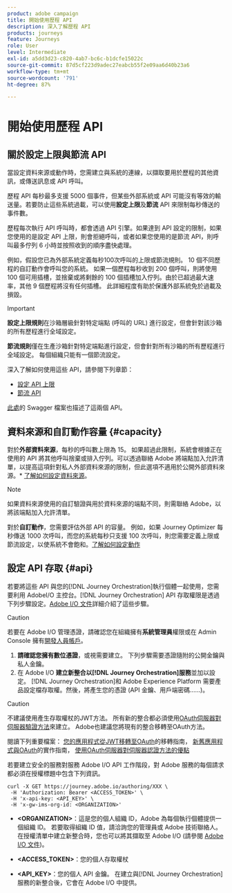 ```yaml
---
product: adobe campaign
title: 開始使用歷程 API
description: 深入了解歷程 API
products: journeys
feature: Journeys
role: User
level: Intermediate
exl-id: a5dd3d23-c820-4ab7-bc6c-b1dcfe15022c
source-git-commit: 87d5cf223d9adec27eabcb55f2e09aa6d40b23a6
workflow-type: tm+mt
source-wordcount: '791'
ht-degree: 87%

---
```


# 開始使用歷程 API

## 關於設定上限與節流 API

當設定資料來源或動作時，您需建立與系統的連線，以擷取要用於歷程的其他資訊，或傳送訊息或 API 呼叫。

歷程 API 每秒最多支援 5000 個事件，但某些外部系統或 API 可能沒有等效的輸送量。若要防止這些系統過載，可以使用&#x200B;**設定上限**&#x200B;及&#x200B;**節流** API 來限制每秒傳送的事件數。

歷程每次執行 API 呼叫時，都會透過 API 引擎。如果達到 API 設定的限制，如果您使用的是設定 API 上限，則會拒絕呼叫，或者如果您使用的是節流 API，則呼叫最多佇列 6 小時並按照收到的順序盡快處理。

例如，假設您已為外部系統定義每秒100次呼叫的上限或節流規則。 10 個不同歷程的自訂動作會呼叫您的系統。 如果一個歷程每秒收到 200 個呼叫，則將使用 100 個可用插槽，並捨棄或將剩餘的 100 個插槽加入佇列。由於已超過最大速率，其他 9 個歷程將沒有任何插槽。 此詳細程度有助於保護外部系統免於過載及損毀。

>[!IMPORTANT]
>
>**設定上限規則**&#x200B;在沙箱層級針對特定端點 (呼叫的 URL) 進行設定，但會針對該沙箱的所有歷程進行全域設定。
>
>**節流規則**&#x200B;僅在生產沙箱針對特定端點進行設定，但會針對所有沙箱的所有歷程進行全域設定。 每個組織只能有一個節流設定。

深入了解如何使用這些 API，請參閱下列章節：

* [設定 API 上限](capping.md)
* [節流 API](throttling.md)

[此處](https://adobedocs.github.io/JourneyAPI/docs/)的 Swagger 檔案也描述了這兩個 API。

## 資料來源和自訂動作容量 {#capacity}

對於&#x200B;**外部資料來源**，每秒的呼叫數上限為 15。 如果超過此限制，系統會根據正在使用的 API 將其他呼叫捨棄或排入佇列。可以透過聯絡 Adobe 將端點加入允許清單，以提高這項針對私人外部資料來源的限制，但此選項不適用於公開外部資料來源。* [了解如何設定資料來源](../datasource/about-data-sources.md)。

>[!NOTE]
>
>如果資料來源使用的自訂驗證與用於資料來源的端點不同，則需聯絡 Adobe，以將該端點加入允許清單。

對於&#x200B;**自訂動作**，您需要評估外部 API 的容量。 例如，如果 Journey Optimizer 每秒傳送 1000 次呼叫，而您的系統每秒只支援 100 次呼叫，則您需要定義上限或節流設定，以使系統不會飽和。[了解如何設定動作](../action/action.md)

## 設定 API 存取 {#api}

若要將這些 API 與您的[!DNL Journey Orchestration]執行個體一起使用，您需要利用 AdobeI/O 主控台。[!DNL Journey Orchestration] API 存取權限是透過下列步驟設定。[Adobe I/O 文件](https://www.adobe.io/authentication/auth-methods.html#!AdobeDocs/adobeio-auth/master/AuthenticationOverview/ServiceAccountIntegration.md)詳細介紹了這些步驟。

>[!CAUTION]
>
>若要在 Adobe I/O 管理憑證，請確認您在組織擁有<b>系統管理員</b>權限或在 Admin Console 擁有[開發人員帳戶](https://helpx.adobe.com/jp/enterprise/using/manage-developers.html)。

1. **請確認您擁有數位憑證**，或視需要建立。 下列步驟需要憑證隨附的公開金鑰與私人金鑰。
1. 在 Adobe I/O **建立新整合以[!DNL Journey Orchestration]服務**&#x200B;並加以設定。 [!DNL Journey Orchestration]和 Adobe Experience Platform 需要產品設定檔存取權。然後，將產生您的憑證 (API 金鑰、用戶端密碼……)。

>[!CAUTION]
>
>不建議使用產生存取權杖的JWT方法。 所有新的整合都必須使用[OAuth伺服器對伺服器驗證方法](https://experienceleague.adobe.com/docs/experience-platform/landing/platform-apis/api-authentication.html#select-oauth-server-to-server)來建立。 Adobe也建議您將現有的整合移轉至OAuth方法。
>
>閱讀下列重要檔案：
>[您的應用程式從JWT移轉至OAuth](https://developer.adobe.com/developer-console/docs/guides/authentication/ServerToServerAuthentication/migration/)的移轉指南，
>[新舊應用程式與OAuth](https://developer.adobe.com/developer-console/docs/guides/authentication/ServerToServerAuthentication/implementation/)的實作指南，
>[使用OAuth伺服器對伺服器認證方法的優點](https://developer.adobe.com/developer-console/docs/guides/authentication/ServerToServerAuthentication/migration/#why-oauth-server-to-server-credentials)

若要建立安全的服務對服務 Adobe I/O API 工作階段，對 Adobe 服務的每個請求都必須在授權標題中包含下列資訊。

```
curl -X GET https://journey.adobe.io/authoring/XXX \
 -H 'Authorization: Bearer <ACCESS_TOKEN>' \
 -H 'x-api-key: <API_KEY>' \
 -H 'x-gw-ims-org-id: <ORGANIZATION>'
```

* **&lt;ORGANIZATION>**：這是您的個人組織 ID，Adobe 為每個執行個體提供一個組織 ID。 若要取得組織 ID 值，請洽詢您的管理員或 Adobe 技術聯絡人。 在授權清單中建立新整合時，您也可以將其擷取至 Adobe I/O (請參閱 [Adobe I/O 文件](https://www.adobe.io/authentication/auth-methods.html#!AdobeDocs/adobeio-auth/master/AuthenticationOverview/ServiceAccountIntegration.md))。

* **&lt;ACCESS_TOKEN>**：您的個人存取權杖

* **&lt;API_KEY>**：您的個人 API 金鑰。 在建立與[!DNL Journey Orchestration]服務的新整合後，它會在 Adobe I/O 中提供。
